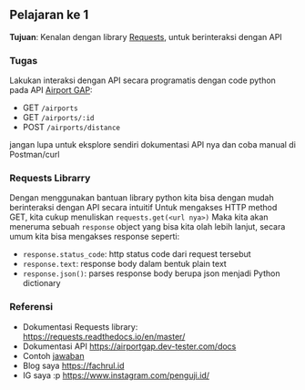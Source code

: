 ## Pelajaran ke 1
**Tujuan**: Kenalan dengan library [Requests](https://requests.readthedocs.io/en/master/),  untuk berinteraksi dengan API

### Tugas ###
Lakukan interaksi dengan API secara programatis dengan code python pada API [Airport GAP](https://airportgap.dev-tester.com/docs):
- GET `/airports`
- GET `/airports/:id`
- POST `/airports/distance`

jangan lupa untuk eksplore sendiri dokumentasi API nya dan coba manual di Postman/curl

 ### Requests Librarry ###
 Dengan menggunakan bantuan library python kita bisa dengan mudah berinteraksi dengan API secara intuitif
 Untuk mengakses HTTP method GET, kita cukup menuliskan `requests.get(<url nya>)`
 Maka kita akan meneruma sebuah `response` object yang bisa kita olah lebih lanjut, secara umum kita bisa mengakses response seperti:
- `response.status_code`: http status code dari request tersebut
- `response.text`: response body dalam bentuk plain text
- `response.json()`: parses response body berupa json menjadi Python dictionary

### Referensi ###
- Dokumentasi Requests library: https://requests.readthedocs.io/en/master/
- Dokumentasi API https://airportgap.dev-tester.com/docs
- Contoh [jawaban](https://github.com/FachrulCH/belajar_api_test_python/blob/main/pelajaran_1/contoh_jawaban_1.py)
- Blog saya https://fachrul.id
- IG saya :p https://www.instagram.com/penguji.id/